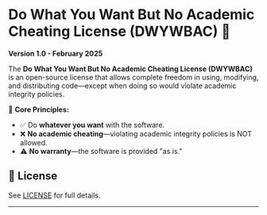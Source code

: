 # Do What You Want But No Academic Cheating License (DWYWBAC) 🚀
**Version 1.0 - February 2025**

The **Do What You Want But No Academic Cheating License (DWYWBAC)** is an open-source license 
that allows complete freedom in using, modifying, and distributing code—except when doing so 
would violate academic integrity policies.

🚀 **Core Principles:**
- ✅ Do **whatever you want** with the software.
- ❌ **No academic cheating**—violating academic integrity policies is NOT allowed.
- ⚠ **No warranty**—the software is provided "as is."

## 📜 License
See [LICENSE](LICENSE) for full details.

---
